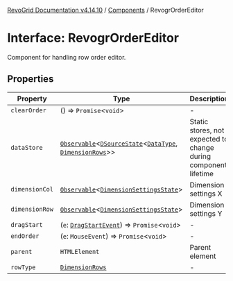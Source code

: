 [RevoGrid Documentation v4.14.10](README.md) / [Components](Namespace.Components.md) / RevogrOrderEditor

# Interface: RevogrOrderEditor

Component for handling row order editor.

## Properties

| Property | Type | Description | Defined in |
| ------ | ------ | ------ | ------ |
| `clearOrder` | () => `Promise`\<`void`\> | - | [src/components.d.ts:549](https://github.com/revolist/revogrid/blob/f8d663f4e4ad146b94baf570f65efe48aaaeae09/src/components.d.ts#L549) |
| `dataStore` | [`Observable`](TypeAlias.Observable.md)\<[`DSourceState`](TypeAlias.DSourceState.md)\<[`DataType`](TypeAlias.DataType.md), [`DimensionRows`](TypeAlias.DimensionRows.md)\>\> | Static stores, not expected to change during component lifetime | [src/components.d.ts:553](https://github.com/revolist/revogrid/blob/f8d663f4e4ad146b94baf570f65efe48aaaeae09/src/components.d.ts#L553) |
| `dimensionCol` | [`Observable`](TypeAlias.Observable.md)\<[`DimensionSettingsState`](Interface.DimensionSettingsState.md)\> | Dimension settings X | [src/components.d.ts:557](https://github.com/revolist/revogrid/blob/f8d663f4e4ad146b94baf570f65efe48aaaeae09/src/components.d.ts#L557) |
| `dimensionRow` | [`Observable`](TypeAlias.Observable.md)\<[`DimensionSettingsState`](Interface.DimensionSettingsState.md)\> | Dimension settings Y | [src/components.d.ts:561](https://github.com/revolist/revogrid/blob/f8d663f4e4ad146b94baf570f65efe48aaaeae09/src/components.d.ts#L561) |
| `dragStart` | (`e`: [`DragStartEvent`](Interface.DragStartEvent.md)) => `Promise`\<`void`\> | - | [src/components.d.ts:562](https://github.com/revolist/revogrid/blob/f8d663f4e4ad146b94baf570f65efe48aaaeae09/src/components.d.ts#L562) |
| `endOrder` | (`e`: `MouseEvent`) => `Promise`\<`void`\> | - | [src/components.d.ts:563](https://github.com/revolist/revogrid/blob/f8d663f4e4ad146b94baf570f65efe48aaaeae09/src/components.d.ts#L563) |
| `parent` | `HTMLElement` | Parent element | [src/components.d.ts:567](https://github.com/revolist/revogrid/blob/f8d663f4e4ad146b94baf570f65efe48aaaeae09/src/components.d.ts#L567) |
| `rowType` | [`DimensionRows`](TypeAlias.DimensionRows.md) | - | [src/components.d.ts:568](https://github.com/revolist/revogrid/blob/f8d663f4e4ad146b94baf570f65efe48aaaeae09/src/components.d.ts#L568) |
